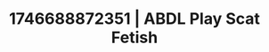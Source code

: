 ---
categories:
- BDSM whisper
- Artistic control
- AI-generated
- Inclusive desire
- Kinky fairytales
- ASMR
- Mid-century kink
- Cosplay
image: /assets/images/1746688872351.jpg
layout: post
seo:
  description: Featured content with exclusive ABDL Play, Scat Fetish. HD images available.
  keywords: ABDL Play, Scat Fetish
  og_image: /assets/images/1746688872351.jpg
  schema_type: VisualArtwork
tags:
- ABDL Play
- '#1746688872351'
- Scat Fetish
title: 1746688872351 | ABDL Play Scat Fetish
---